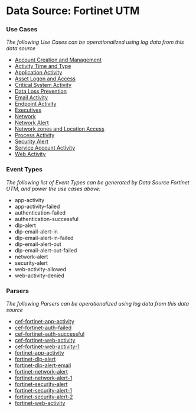 Data Source: Fortinet UTM
=========================

### Use Cases

_The following Use Cases can be operationalized using log data from this data source_

* [Account Creation and Management](usecase_account_creation_and_management.md)
* [Activity Time  and Type](usecase_activity_time__and_type.md)
* [Application Activity](usecase_application_activity.md)
* [Asset Logon and Access](usecase_asset_logon_and_access.md)
* [Critical System Activity](usecase_critical_system_activity.md)
* [Data Loss Prevention](usecase_data_loss_prevention.md)
* [Email Activity](usecase_email_activity.md)
* [Endpoint Activity](usecase_endpoint_activity.md)
* [Executives](usecase_executives.md)
* [Network](usecase_network.md)
* [Network Alert](usecase_network_alert.md)
* [Network zones and Location Access](usecase_network_zones_and_location_access.md)
* [Process Activity](usecase_process_activity.md)
* [Security Alert](usecase_security_alert.md)
* [Service Account Activity](usecase_service_account_activity.md)
* [Web Activity](usecase_web_activity.md)


### Event Types

_The following list of Event Types can be generated by Data Source Fortinet UTM, and power the use cases above:_

- app-activity
- app-activity-failed
- authentication-failed
- authentication-successful
- dlp-alert
- dlp-email-alert-in
- dlp-email-alert-in-failed
- dlp-email-alert-out
- dlp-email-alert-out-failed
- network-alert
- security-alert
- web-activity-allowed
- web-activity-denied


### Parsers

_The following Parsers can be operationalized using log data from this data source_

* [cef-fortinet-app-activity](parserContent_cef-fortinet-app-activity.md)
* [cef-fortinet-auth-failed](parserContent_cef-fortinet-auth-failed.md)
* [cef-fortinet-auth-successful](parserContent_cef-fortinet-auth-successful.md)
* [cef-fortinet-web-activity](parserContent_cef-fortinet-web-activity.md)
* [cef-fortinet-web-activity-1](parserContent_cef-fortinet-web-activity-1.md)
* [fortinet-app-activity](parserContent_fortinet-app-activity.md)
* [fortinet-dlp-alert](parserContent_fortinet-dlp-alert.md)
* [fortinet-dlp-alert-email](parserContent_fortinet-dlp-alert-email.md)
* [fortinet-network-alert](parserContent_fortinet-network-alert.md)
* [fortinet-network-alert-1](parserContent_fortinet-network-alert-1.md)
* [fortinet-security-alert](parserContent_fortinet-security-alert.md)
* [fortinet-security-alert-1](parserContent_fortinet-security-alert-1.md)
* [fortinet-security-alert-2](parserContent_fortinet-security-alert-2.md)
* [fortinet-web-activity](parserContent_fortinet-web-activity.md)
